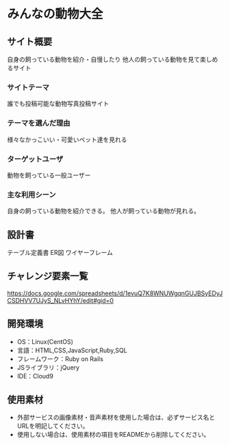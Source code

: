# みんなの動物大全

## サイト概要
自身の飼っている動物を紹介・自慢したり
他人の飼っている動物を見て楽しめるサイト

### サイトテーマ
誰でも投稿可能な動物写真投稿サイト

### テーマを選んだ理由
様々なかっこいい・可愛いペット達を見れる

### ターゲットユーザ
動物を飼っている一般ユーザー

### 主な利用シーン
自身の飼っている動物を紹介できる。
他人が飼っている動物が見れる。

## 設計書
テーブル定義書
ER図
ワイヤーフレーム

## チャレンジ要素一覧
https://docs.google.com/spreadsheets/d/1evuQ7K8WNUWgqnGUJBSyEDyJCSDHVV7UJyS_NLvHYhY/edit#gid=0

## 開発環境
- OS：Linux(CentOS)
- 言語：HTML,CSS,JavaScript,Ruby,SQL
- フレームワーク：Ruby on Rails
- JSライブラリ：jQuery
- IDE：Cloud9

## 使用素材
- 外部サービスの画像素材・音声素材を使用した場合は、必ずサービス名とURLを明記してください。
- 使用しない場合は、使用素材の項目をREADMEから削除してください。
